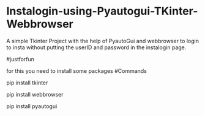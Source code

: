 # Instalogin-using-Pyautogui-TKinter-Webbrowser
A simple Tkinter Project with the help of PyautoGui and webbrowser to login to insta without putting the userID and password in the instalogin page.

#justforfun

for this you need to install some packages
#Commands

pip install tkinter

pip install webbrowser

pip install pyautogui
